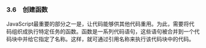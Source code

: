### 3.6　创建函数

JavaScript最重要的部分之一是，让代码能够供其他代码重用。为此，需要将代码组织成执行特定任务的函数。函数是一系列代码语句，这些语句被合并到一个代码块中并给它指定了名称。这样，就可通过引用名称来执行该代码块中的代码。

